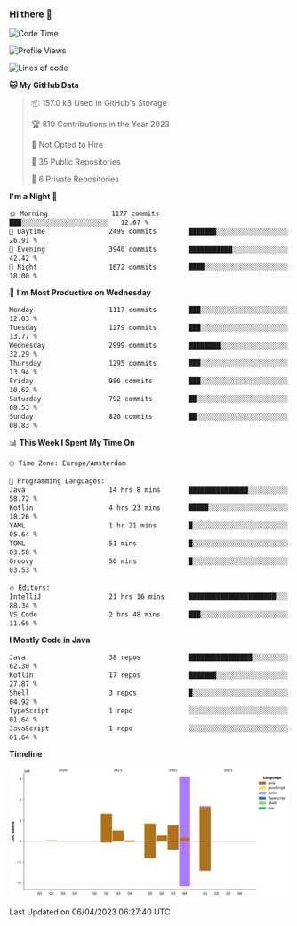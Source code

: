 ### Hi there 👋


<!--START_SECTION:waka-->
![Code Time](http://img.shields.io/badge/Code%20Time-3%2C137%20hrs%2020%20mins-blue)

![Profile Views](http://img.shields.io/badge/Profile%20Views-1-blue)

![Lines of code](https://img.shields.io/badge/From%20Hello%20World%20I%27ve%20Written-8.6%20million%20lines%20of%20code-blue)

**🐱 My GitHub Data** 

> 📦 157.0 kB Used in GitHub's Storage 
 > 
> 🏆 810 Contributions in the Year 2023
 > 
> 🚫 Not Opted to Hire
 > 
> 📜 35 Public Repositories 
 > 
> 🔑 6 Private Repositories 
 > 
**I'm a Night 🦉** 

```text
🌞 Morning                1177 commits        ███░░░░░░░░░░░░░░░░░░░░░░   12.67 % 
🌆 Daytime                2499 commits        ███████░░░░░░░░░░░░░░░░░░   26.91 % 
🌃 Evening                3940 commits        ███████████░░░░░░░░░░░░░░   42.42 % 
🌙 Night                  1672 commits        ████░░░░░░░░░░░░░░░░░░░░░   18.00 % 
```
📅 **I'm Most Productive on Wednesday** 

```text
Monday                   1117 commits        ███░░░░░░░░░░░░░░░░░░░░░░   12.03 % 
Tuesday                  1279 commits        ███░░░░░░░░░░░░░░░░░░░░░░   13.77 % 
Wednesday                2999 commits        ████████░░░░░░░░░░░░░░░░░   32.29 % 
Thursday                 1295 commits        ███░░░░░░░░░░░░░░░░░░░░░░   13.94 % 
Friday                   986 commits         ███░░░░░░░░░░░░░░░░░░░░░░   10.62 % 
Saturday                 792 commits         ██░░░░░░░░░░░░░░░░░░░░░░░   08.53 % 
Sunday                   820 commits         ██░░░░░░░░░░░░░░░░░░░░░░░   08.83 % 
```


📊 **This Week I Spent My Time On** 

```text
🕑︎ Time Zone: Europe/Amsterdam

💬 Programming Languages: 
Java                     14 hrs 8 mins       ███████████████░░░░░░░░░░   58.72 % 
Kotlin                   4 hrs 23 mins       █████░░░░░░░░░░░░░░░░░░░░   18.26 % 
YAML                     1 hr 21 mins        █░░░░░░░░░░░░░░░░░░░░░░░░   05.64 % 
TOML                     51 mins             █░░░░░░░░░░░░░░░░░░░░░░░░   03.58 % 
Groovy                   50 mins             █░░░░░░░░░░░░░░░░░░░░░░░░   03.53 % 

🔥 Editors: 
IntelliJ                 21 hrs 16 mins      ██████████████████████░░░   88.34 % 
VS Code                  2 hrs 48 mins       ███░░░░░░░░░░░░░░░░░░░░░░   11.66 % 
```

**I Mostly Code in Java** 

```text
Java                     38 repos            ████████████████░░░░░░░░░   62.30 % 
Kotlin                   17 repos            ███████░░░░░░░░░░░░░░░░░░   27.87 % 
Shell                    3 repos             █░░░░░░░░░░░░░░░░░░░░░░░░   04.92 % 
TypeScript               1 repo              ░░░░░░░░░░░░░░░░░░░░░░░░░   01.64 % 
JavaScript               1 repo              ░░░░░░░░░░░░░░░░░░░░░░░░░   01.64 % 
```



**Timeline**

![Lines of Code chart](https://raw.githubusercontent.com/powercasgamer/powercasgamer/master/assets/bar_graph.png)


 Last Updated on 06/04/2023 06:27:40 UTC
<!--END_SECTION:waka-->
